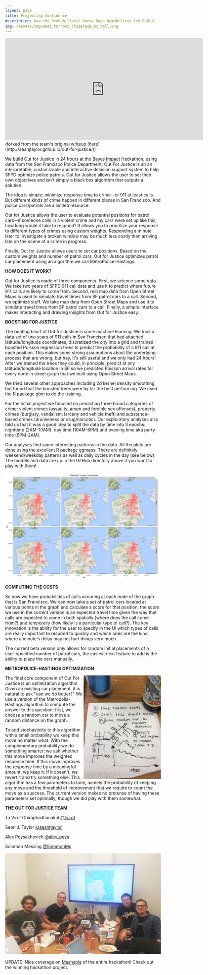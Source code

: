 ```yaml
---
layout: page
title: Projecting Confidence
description: How the Probabilistic Horse Race Demobilizes the Public
img: /assets/img/anes_turnout_closerace_mc_tall.png
---
```


<iframe src="https://player.vimeo.com/video/111994655" width="640" height="330" frameborder="0" allowfullscreen></iframe>
(forked from the team's original writeup [here](http://seanjtaylor.github.io/out-for-justice/))

We build Out for Justice in 24 hours at the [Bayes Impact](http://www.bayesimpact.org/) Hackathon, using data from the San Francisco Police Department. Out For Justice is an an interpretable, customizable and interactive decision support system to help SFPD optimize police patrols. Out for Justice allows the user to set their own objectives and isn't simply a black box algorithm that outputs a solution.

The idea is simple: minimize response time to crime--or 911 at least calls. But different kinds of crime happen in different places in San Francisco. And police cars/patrols are a limited resource. 

Out for Justice allows the user to evaluate potential positions for patrol cars--if someone calls in a violent crime and my cars were set up like this, how long would it take to respond? It allows you to prioritize your response to different types of crimes using custom weights. Responding a minute later to investigate a broken window may be much less costly than arriving late on the scene of a crime in progress.

Finally, Out for Justice allows users to set car positions. Based on the custom weights and number of patrol cars, Out for Justice optimizes patrol car placement using an algorithm we call MetroPolice-Hastings. 

**HOW DOES IT WORK?**

Out for Justice is made of three components. First, we science some data. We take two years of SFPD 911 call data and use it to predict where future 911 calls are likely to come from. Second, real map data from Open Street Maps is used to simulate travel times from SF patrol cars to a call. Second, we optimize stuff. We take map data from Open Street Maps and use it to simulate travel times from SF patrol cars to a call. Finally, a simple interface makes interacting and drawing insights from Out for Justice easy.

**BOOSTING FOR JUSTICE**

The beating heart of Out for Justice is some machine learning. We took a data set of two years of 911 calls in San Francisco that had attached latitude/longitude coordinates, discretized the city into a grid and trained boosted Poisson regression trees to predict the probability of a 911 call at each position. This makes some strong assumptions about the underlying process that are wrong, but hey, it's still useful and we only had 24 hours! After we trained the trees they could, in principle, predict at any latitude/longitude location in SF so we predicted Poisson arrival rates for every node in street graph that we built using Open Street Maps.

We tried several other approaches including 2d kernel density smoothing but found that the boosted trees were by far the best performing. We used the R package gbm to do the training.

For the initial project we focused on predicting three broad categories of crime: violent crimes (assaults, arson and forcible sex offenses), property crimes (burglary, vandalism, larceny and vehicle theft) and substance-based crimes (drunkeness or drug/narcotic). Our exploratory analyses also told us that it was a good idea to split the data by time into 3 epochs: nighttime (2AM-10AM), day time (10AM-6PM) and evening time aka party time (6PM-2AM).

Our analyses find some interesting patterns in the data. All the plots are done using the excellent R package ggmaps. There are definitely weekend/weekday patterns as well as daily cycles in the day (see below). The models and data are up in the GitHub directory above if you want to play with them!

![](/assets/img/predcrimes.jpg)

**COMPUTING THE COSTS**

So now we have probabilities of calls occuring at each node of the graph that is San Francisco. We can now take a set of patrol cars located at various points in the graph and calculate a score for that position, the score we use in the current version is an expected travel time given the way that calls are expected to come in both spatially (where does the call come from?) and temporally (how likely is a particular type of call?). The key innovation is the ability for the user to specify in the UI which types of calls are really important to respond to quickly and which ones are the kind where a minute's delay may not hurt things very much.

The current beta version only allows for random initial placements of a user-specified number of patrol cars, the easiest next feature to add is the ability to place the cars manually.


**METROPOLICE-HASTINGS OPTIMIZATION**

<img style="float: right;" src="/assets/img/napkin.jpg" width="250">
The final core component of Out For Justice is an optimization algorithm. Given an existing car placement, it is natural to ask "can we do better?" We use a version of the Metropolis-Hastings algorithm to compute the answer to this question: first, we choose a random car to move a random distance on the graph. 


To add stochasticity to this algorithm with a small probability we keep this move no matter what. With the complementary probability we do something smarter: we ask whether this move improves the weighted response time. If this move improves the response time by a meaningful amount, we keep it. If it doesn't, we revert it and try something else. This algorithm has a few parameters to tune, namely the probability of keeping any move and the threshold of improvement that we require to count the move as a success. The current version makes no pretense of having these parameters set optimally, though we did play with them somewhat.


**THE OUT FOR JUSTICE TEAM**

Ta Virot Chiraphadhanakul [@tvirot](https://twitter.com/tvirot)

Sean J. Taylor [@seanjtaylor](https://twitter.com/seanjtaylor)

Alex Peysakhovich [@alex_peys](https://twitter.com/alex_peys)

Solomon Messing [@SolomonMg](https://twitter.com/SolomonMg)

![half](/assets/img/Hackathon_team.jpg)


UPDATE: Nice coverage on [Mashable](https://mashable.com/2014/11/17/data-hackathon/#EHDv8ugj7aqN) of the entire hackathon! Check out the winning hackathon project.

